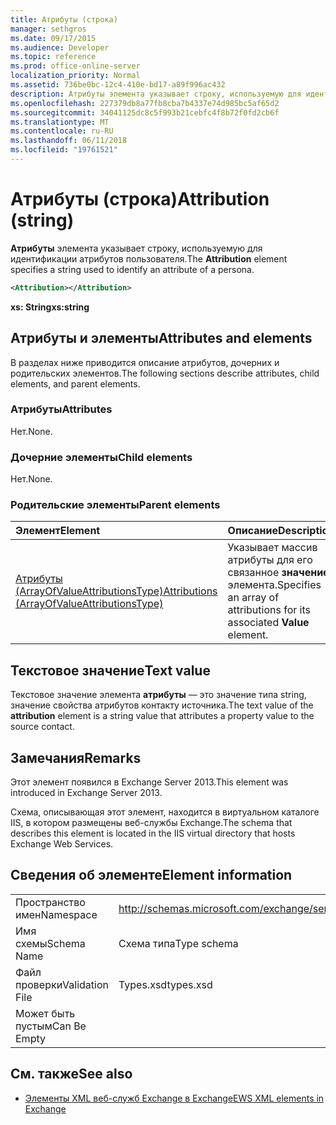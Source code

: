 ```yaml
---
title: Атрибуты (строка)
manager: sethgros
ms.date: 09/17/2015
ms.audience: Developer
ms.topic: reference
ms.prod: office-online-server
localization_priority: Normal
ms.assetid: 736be0bc-12c4-410e-bd17-a89f996ac432
description: Атрибуты элемента указывает строку, используемую для идентификации атрибутов пользователя.
ms.openlocfilehash: 227379db8a77fb8cba7b4337e74d985bc5af65d2
ms.sourcegitcommit: 34041125dc8c5f993b21cebfc4f8b72f0fd2cb6f
ms.translationtype: MT
ms.contentlocale: ru-RU
ms.lasthandoff: 06/11/2018
ms.locfileid: "19761521"
---
```

# <a name="attribution-string"></a><span data-ttu-id="36491-103">Атрибуты (строка)</span><span class="sxs-lookup"><span data-stu-id="36491-103">Attribution (string)</span></span>

<span data-ttu-id="36491-104">**Атрибуты** элемента указывает строку, используемую для идентификации атрибутов пользователя.</span><span class="sxs-lookup"><span data-stu-id="36491-104">The **Attribution** element specifies a string used to identify an attribute of a persona.</span></span> 
  
```XML
<Attribution></Attribution>
```

 <span data-ttu-id="36491-105">**xs: String**</span><span class="sxs-lookup"><span data-stu-id="36491-105">**xs:string**</span></span>
## <a name="attributes-and-elements"></a><span data-ttu-id="36491-106">Атрибуты и элементы</span><span class="sxs-lookup"><span data-stu-id="36491-106">Attributes and elements</span></span>

<span data-ttu-id="36491-107">В разделах ниже приводится описание атрибутов, дочерних и родительских элементов.</span><span class="sxs-lookup"><span data-stu-id="36491-107">The following sections describe attributes, child elements, and parent elements.</span></span>
  
### <a name="attributes"></a><span data-ttu-id="36491-108">Атрибуты</span><span class="sxs-lookup"><span data-stu-id="36491-108">Attributes</span></span>

<span data-ttu-id="36491-109">Нет.</span><span class="sxs-lookup"><span data-stu-id="36491-109">None.</span></span>
  
### <a name="child-elements"></a><span data-ttu-id="36491-110">Дочерние элементы</span><span class="sxs-lookup"><span data-stu-id="36491-110">Child elements</span></span>

<span data-ttu-id="36491-111">Нет.</span><span class="sxs-lookup"><span data-stu-id="36491-111">None.</span></span>
  
### <a name="parent-elements"></a><span data-ttu-id="36491-112">Родительские элементы</span><span class="sxs-lookup"><span data-stu-id="36491-112">Parent elements</span></span>

|<span data-ttu-id="36491-113">**Элемент**</span><span class="sxs-lookup"><span data-stu-id="36491-113">**Element**</span></span>|<span data-ttu-id="36491-114">**Описание**</span><span class="sxs-lookup"><span data-stu-id="36491-114">**Description**</span></span>|
|:-----|:-----|
|[<span data-ttu-id="36491-115">Атрибуты (ArrayOfValueAttributionsType)</span><span class="sxs-lookup"><span data-stu-id="36491-115">Attributions (ArrayOfValueAttributionsType)</span></span>](attributions-arrayofvalueattributionstype.md) <br/> |<span data-ttu-id="36491-116">Указывает массив атрибуты для его связанное **значение** элемента.</span><span class="sxs-lookup"><span data-stu-id="36491-116">Specifies an array of attributions for its associated **Value** element.</span></span>  <br/> |
   
## <a name="text-value"></a><span data-ttu-id="36491-117">Текстовое значение</span><span class="sxs-lookup"><span data-stu-id="36491-117">Text value</span></span>

<span data-ttu-id="36491-118">Текстовое значение элемента **атрибуты** — это значение типа string, значение свойства атрибутов контакту источника.</span><span class="sxs-lookup"><span data-stu-id="36491-118">The text value of the **attribution** element is a string value that attributes a property value to the source contact.</span></span> 
  
## <a name="remarks"></a><span data-ttu-id="36491-119">Замечания</span><span class="sxs-lookup"><span data-stu-id="36491-119">Remarks</span></span>

<span data-ttu-id="36491-120">Этот элемент появился в Exchange Server 2013.</span><span class="sxs-lookup"><span data-stu-id="36491-120">This element was introduced in Exchange Server 2013.</span></span>
  
<span data-ttu-id="36491-121">Схема, описывающая этот элемент, находится в виртуальном каталоге IIS, в котором размещены веб-службы Exchange.</span><span class="sxs-lookup"><span data-stu-id="36491-121">The schema that describes this element is located in the IIS virtual directory that hosts Exchange Web Services.</span></span>
  
## <a name="element-information"></a><span data-ttu-id="36491-122">Сведения об элементе</span><span class="sxs-lookup"><span data-stu-id="36491-122">Element information</span></span>

|||
|:-----|:-----|
|<span data-ttu-id="36491-123">Пространство имен</span><span class="sxs-lookup"><span data-stu-id="36491-123">Namespace</span></span>  <br/> |http://schemas.microsoft.com/exchange/services/2006/types  <br/> |
|<span data-ttu-id="36491-124">Имя схемы</span><span class="sxs-lookup"><span data-stu-id="36491-124">Schema Name</span></span>  <br/> |<span data-ttu-id="36491-125">Схема типа</span><span class="sxs-lookup"><span data-stu-id="36491-125">Type schema</span></span>  <br/> |
|<span data-ttu-id="36491-126">Файл проверки</span><span class="sxs-lookup"><span data-stu-id="36491-126">Validation File</span></span>  <br/> |<span data-ttu-id="36491-127">Types.xsd</span><span class="sxs-lookup"><span data-stu-id="36491-127">types.xsd</span></span>  <br/> |
|<span data-ttu-id="36491-128">Может быть пустым</span><span class="sxs-lookup"><span data-stu-id="36491-128">Can Be Empty</span></span>  <br/> ||
   
## <a name="see-also"></a><span data-ttu-id="36491-129">См. также</span><span class="sxs-lookup"><span data-stu-id="36491-129">See also</span></span>

- [<span data-ttu-id="36491-130">Элементы XML веб-служб Exchange в Exchange</span><span class="sxs-lookup"><span data-stu-id="36491-130">EWS XML elements in Exchange</span></span>](ews-xml-elements-in-exchange.md)

